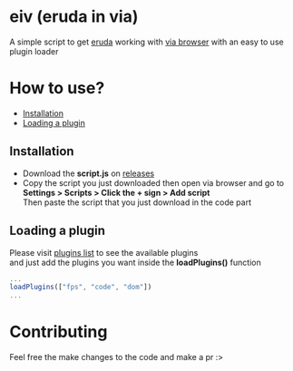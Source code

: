 # eiv (eruda in via)

A simple script to get
<a href="https://github.com/liriliri/eruda">eruda</a>
working with 
<a href="https://github.com/tuyafeng/Via">via browser</a>
with an easy to use plugin loader

# How to use?

<ul>
  <li><a href="#installation">Installation</a></li>
  <li><a href="#loading-a-plugin">Loading a plugin</a></li>
</ul>

## Installation

<ul>
  <li>
    Download the <strong>script.js</strong> on
    <a href="https://github.com/qxb3/eiv/releases/tag/version1">releases</a>
  </li>

  <li>
    Copy the script you just downloaded then open via browser and go to<br>
    <strong>Settings > Scripts > Click the + sign > Add script</strong><br>
    Then paste the script that you just download in the code part
  </li>
</ul>

## Loading a plugin

Please visit
<a href="https://github.com/liriliri/eruda#plugins">plugins list</a>
to see the available plugins<br> and just add the plugins you want inside the **loadPlugins()** function
```js
...
loadPlugins(["fps", "code", "dom"])
...
```

# Contributing

Feel free the make changes to the code and make a pr :>
